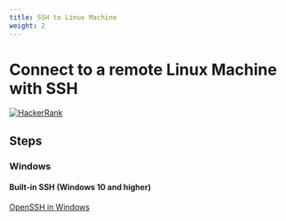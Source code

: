 ```yaml
---
title: SSH to Linux Machine
weight: 2
---
```

# Connect to a remote Linux Machine with SSH

[![HackerRank](https://img.shields.io/badge/LAST%20VALIDATED%20-14%2F12%2F2021-darkgreen)](https://ielts.com.au/articles/how-to-write-the-date-correctly/)

## Steps

### Windows

#### Built-in SSH (Windows 10 and higher)

[OpenSSH in Windows](https://docs.microsoft.com/en-us/windows-server/administration/openssh/openssh_overview)
